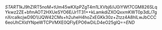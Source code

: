$START$1kJ9hZIRT5noM+tUm45wKXpPZgT4m1LXVbj6/iJ0iYWf7CGM826SLqYkwz2ZE+bfmAOT2HXUeSYO6E/Jr1T31++kLamkdiZXOQxxmKWT0p3dL/7gnXrcaIkcjwD9D1/JQW42CMs+h2uheH4hoZxEGKk30z+Ztzz4A8hlLwJbCCC6eoUhCXldYNpeWTCPVMXE0QFlyEPO6wDiLD4eO25glQ==$END$